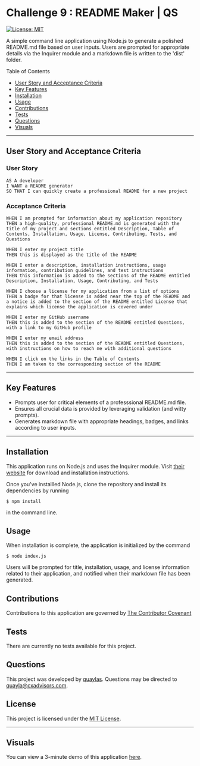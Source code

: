 # Challenge 9 : README Maker | QS

[![License: MIT](https://img.shields.io/badge/license-MIT-0d0042)](https://opensource.org/licenses/MIT)

A simple command line application using Node.js to generate a polished README.md file based on user inputs. Users are prompted for appropriate details via the Inquirer module and a markdown file is written to the 'dist' folder.

Table of Contents
* [User Story and Acceptance Criteria](#user-story-and-acceptance-criteria)
* [Key Features](#key-features)
* [Installation](#installation)
* [Usage](#usage)
* [Contributions](#contributions)
* [Tests](#tests)
* [Questions](#questions)
* [Visuals](#visuals)

---

## User Story and Acceptance Criteria

### User Story
```
AS A developer
I WANT a README generator
SO THAT I can quickly create a professional README for a new project
```

### Acceptance Criteria
```
WHEN I am prompted for information about my application repository
THEN a high-quality, professional README.md is generated with the title of my project and sections entitled Description, Table of Contents, Installation, Usage, License, Contributing, Tests, and Questions
```
```
WHEN I enter my project title
THEN this is displayed as the title of the README
```
```
WHEN I enter a description, installation instructions, usage information, contribution guidelines, and test instructions
THEN this information is added to the sections of the README entitled Description, Installation, Usage, Contributing, and Tests
```
```
WHEN I choose a license for my application from a list of options
THEN a badge for that license is added near the top of the README and a notice is added to the section of the README entitled License that explains which license the application is covered under
```
```
WHEN I enter my GitHub username
THEN this is added to the section of the README entitled Questions, with a link to my GitHub profile
```
```
WHEN I enter my email address
THEN this is added to the section of the README entitled Questions, with instructions on how to reach me with additional questions
```
```
WHEN I click on the links in the Table of Contents
THEN I am taken to the corresponding section of the README

```

---

## Key Features

* Prompts user for critical elements of a professsional README.md file.
* Ensures all crucial data is provided by leveraging validation (and witty prompts).
* Generates markdown file with appropriate headings, badges, and links according to user inputs.

---
## Installation

This application runs on Node.js and uses the Inquirer module. Visit [their website](http://www.nodejs.org/download/) for download and installation instructions. 

Once you've installled Node.js, clone the repository and install its dependencies by running 
```
$ npm install
```
in the command line. 


## Usage

When installation is complete, the application is initialized by the command 
```
$ node index.js
```

Users will be prompted for title, installation, usage, and license information related to their application, and notified when their markdown file has been generated.

## Contributions

Contributions to this application are governed by [The Contributor Covenant](https://www.contributor-covenant.org/version/2/0/code_of_conduct/)

## Tests

There are currently no tests available for this project.

## Questions

This project was developed by [quaylas](https://github.com/quaylas). 
Questions may be directed to [quayla@cxadvisors.com](mailto:quayla@cxadvisors.com).

## License

This project is licensed under the [MIT License](https://opensource.org/licenses/MIT).

---
## Visuals

You can view a 3-minute demo of this application [here](https://drive.google.com/file/d/1GDTmYBXHrjHbyCPfyn5ocqPdAeQfYSHK/view).